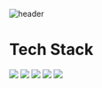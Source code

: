 <!--Reference: https://github.com/kyechan99/capsule-render?tab=readme-ov-file#color-->
![header](https://capsule-render.vercel.app/api?type=slice&color=FF5733&height=160&section=header&text=Hi!%20I'm%20Minkyu!&fontAlign=50&fontAlignY=70&fontSize=90&fontColor=7FFFD4)

# Tech Stack
<!--
Reference: https://simpleicons.org/
-->
<img src="https://img.shields.io/badge/Python-3766AB?style=flat-square&logo=Python&logoColor=white"/></a>
<img src="https://img.shields.io/badge/R-276DC3?style=flat-square&logo=Python&logoColor=white"/></a>
<img src="https://img.shields.io/badge/PostgreSQL-4169E1?style=flat-square&logo=Python&logoColor=white"/></a>
<img src="https://img.shields.io/badge/Java-F7DF1E?style=flat-square&logo=Python&logoColor=white"/></a>
<img src="https://img.shields.io/badge/Flutter-02569B?style=flat-square&logo=Python&logoColor=white"/></a>
